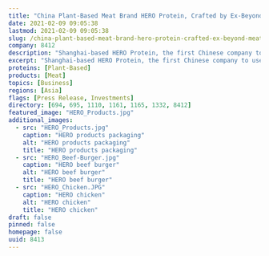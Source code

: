 ```yaml
---
title: "China Plant-Based Meat Brand HERO Protein, Crafted by Ex-Beyond Meat and Impossible Foods Senior Staffers, Closes $850K Pre-Seed Round"
date: 2021-02-09 09:05:38
lastmod: 2021-02-09 09:05:38
slug: /china-plant-based-meat-brand-hero-protein-crafted-ex-beyond-meat-and-impossible-foods
company: 8412
description: "Shanghai-based HERO Protein, the first Chinese company to use high-moisture extrusion technology, drawsbacking from senior food industry execs and leading corporates"
excerpt: "Shanghai-based HERO Protein, the first Chinese company to use high-moisture extrusion technology, drawsbacking from senior food industry execs and leading corporates"
proteins: [Plant-Based]
products: [Meat]
topics: [Business]
regions: [Asia]
flags: [Press Release, Investments]
directory: [694, 695, 1110, 1161, 1165, 1332, 8412]
featured_image: "HERO_Products.jpg"
additional_images:
  - src: "HERO_Products.jpg"
    caption: "HERO products packaging"
    alt: "HERO products packaging"
    title: "HERO products packaging"
  - src: "HERO_Beef-Burger.jpg"
    caption: "HERO beef burger"
    alt: "HERO beef burger"
    title: "HERO beef burger"
  - src: "HERO_Chicken.JPG"
    caption: "HERO chicken"
    alt: "HERO chicken"
    title: "HERO chicken"
draft: false
pinned: false
homepage: false
uuid: 8413
---
```

